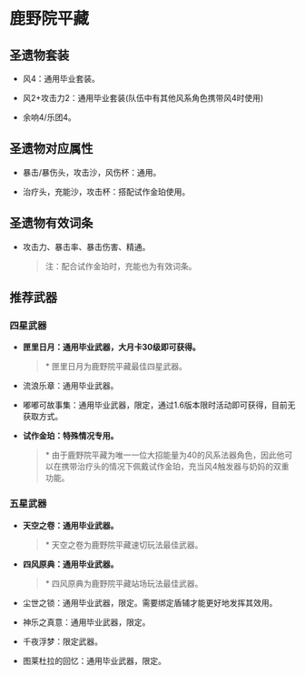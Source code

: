 # 鹿野院平藏

## 圣遗物套装  

- 风4：通用毕业套装。  

- 风2+攻击力2：通用毕业套装(队伍中有其他风系角色携带风4时使用)  

- 余响4/乐团4。  

## 圣遗物对应属性  

- 暴击/暴伤头，攻击沙，风伤杯：通用。  

- 治疗头，充能沙，攻击杯：搭配试作金珀使用。  

## 圣遗物有效词条  

- 攻击力、暴击率、暴击伤害、精通。  

  > 注：配合试作金珀时，充能也为有效词条。  

## 推荐武器  

### 四星武器  

- **匣里日月：通用毕业武器，大月卡30级即可获得。**

  > \* 匣里日月为鹿野院平藏最佳四星武器。  

- 流浪乐章：通用毕业武器。  

- 嘟嘟可故事集：通用毕业武器，限定，通过1.6版本限时活动即可获得，目前无获取方式。  

- **试作金珀：特殊情况专用。**  

  > \* 由于鹿野院平藏为唯一一位大招能量为40的风系法器角色，因此他可以在携带治疗头的情况下佩戴试作金珀，充当风4触发器与奶妈的双重功能。  

### 五星武器  

- **天空之卷：通用毕业武器。**

  > \* 天空之卷为鹿野院平藏速切玩法最佳武器。  

- **四风原典：通用毕业武器。**

  > \* 四风原典为鹿野院平藏站场玩法最佳武器。  

- 尘世之锁：通用毕业武器，限定。需要绑定盾辅才能更好地发挥其效用。  

- 神乐之真意：通用毕业武器，限定。  

- 千夜浮梦：限定武器。  

- 图莱杜拉的回忆：通用毕业武器，限定。

